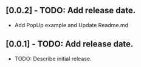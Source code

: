 ## [0.0.2] - TODO: Add release date.

* Add PopUp example and Update Readme.md

## [0.0.1] - TODO: Add release date.

* TODO: Describe initial release.
